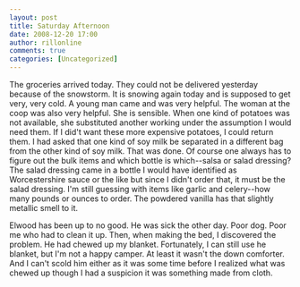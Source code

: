 ```yaml
---
layout: post
title: Saturday Afternoon
date: 2008-12-20 17:00
author: rillonline
comments: true
categories: [Uncategorized]
---
```

The groceries arrived today. They could not be delivered yesterday because of the snowstorm. It is snowing again today and is supposed to get very, very cold. A young man came and was very helpful. The woman at the coop was also very helpful. She is sensible. When one kind of potatoes was not available, she substituted another working under the assumption I would need them. If I did't want these more expensive potatoes, I could return them. I had asked that one kind of soy milk be separated in a different bag from the other kind of soy milk. That was done. Of course one always has to figure out the bulk items and which bottle is which--salsa or salad dressing? The salad dressing came in a bottle I would have identified as Worcestershire sauce or the like but since I didn't order that, it must be the salad dressing.   I'm still guessing with items like garlic and celery--how many pounds or ounces to order. The powdered vanilla has that slightly metallic smell to it.

Elwood has been up to no good. He was sick the other day. Poor dog. Poor me who had to clean it up. Then, when making the bed, I discovered the problem. He had chewed up my blanket. Fortunately, I can still use he blanket, but I'm not a happy camper. At least it wasn't the down comforter. And I can't scold him either as it was some time before I realized what was chewed up though I had a suspicion it was something made from cloth.
